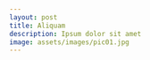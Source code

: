 ```yaml
---
layout: post
title: Aliquam
description: Ipsum dolor sit amet
image: assets/images/pic01.jpg
---
```


